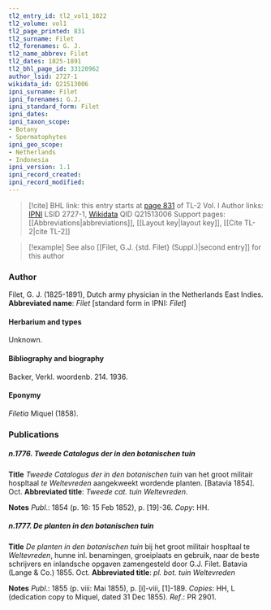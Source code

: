 ```yaml
---
tl2_entry_id: tl2_vol1_1022
tl2_volume: vol1
tl2_page_printed: 831
tl2_surname: Filet
tl2_forenames: G. J.
tl2_name_abbrev: Filet
tl2_dates: 1825-1891
tl2_bhl_page_id: 33120962
author_lsid: 2727-1
wikidata_id: Q21513006
ipni_surname: Filet
ipni_forenames: G.J.
ipni_standard_form: Filet
ipni_dates: 
ipni_taxon_scope: 
- Botany
- Spermatophytes
ipni_geo_scope: 
- Netherlands
- Indonesia
ipni_version: 1.1
ipni_record_created: 
ipni_record_modified:
---
```


> [!cite] BHL link: this entry starts at [page 831](https://www.biodiversitylibrary.org/page/33120962) of TL-2 Vol. I
> Author links: [IPNI](https://www.ipni.org/a/2727-1) LSID 2727-1, [Wikidata](https://www.wikidata.org/wiki/Q21513006) QID Q21513006
> Support pages: [[Abbreviations|abbreviations]], [[Layout key|layout key]], [[Cite TL-2|cite TL-2]]

> [!example] See also [[Filet, G.J. {std. Filet} (Suppl.)|second entry]] for this author

### Author

Filet, G. J. (1825-1891), Dutch army physician in the Netherlands East Indies. 
**Abbreviated name**: *Filet* \[standard form in IPNI: *Filet*\]

#### Herbarium and types

Unknown.

#### Bibliography and biography

Backer, Verkl. woordenb. 214. 1936.

#### Eponymy

*Filetia* Miquel (1858).

### Publications

##### n.1776. Tweede Catalogus der in den botanischen tuin

**Title**
*Tweede Catalogus der in den botanischen tuin* van het groot militair hospltaal *te Weltevreden* aangekweekt wordende planten. \[Batavia 1854\]. Oct.
**Abbreviated title**: *Tweede cat. tuin Weltevreden*.

**Notes**
*Publ*.: 1854 (p. 16: 15 Feb 1852), p. \[19\]-36. *Copy*: HH.

##### n.1777. De planten in den botanischen tuin

**Title**
*De planten in den botanischen tuin* bij het groot militair hospltaal te *Weltevreden*, hunne inl. benamingen, groeiplaats en gebruik, naar de beste schrijvers en inlandsche opgaven zamengesteld door G.J. Filet. Batavia (Lange & Co.) 1855. Oct.
**Abbreviated title**: *pl. bot. tuin Weltevreden*

**Notes**
*Publ*.: 1855 (p. viii: Mai 1855), p. \[i\]-viii, \[1\]-189. *Copies*: HH, L (dedication copy to Miquel, dated 31 Dec 1855).
*Ref*.: PR 2901.

